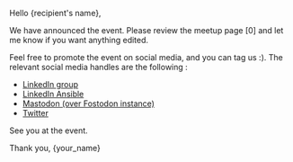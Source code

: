 Hello {recipient's name},

We have announced the event. Please review the meetup page [0] and let me know if you want anything edited.

Feel free to promote the event on social media, and you can tag us :). The relevant social media handles are the following :

- [LinkedIn group](https://www.linkedin.com/groups/4648083/)
- [LinkedIn Ansible](https://www.linkedin.com/company/ansible/)
- [Mastodon (over Fostodon instance)](https://fosstodon.org/@ansible)
- [Twitter](https://twitter.com/ansible)

See you at the event.

Thank you,
{your_name}

